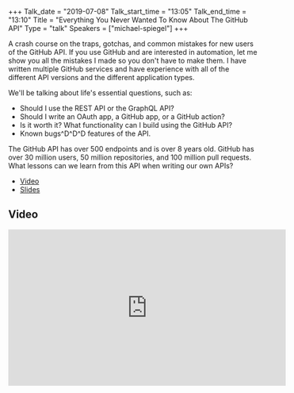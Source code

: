 +++
Talk_date = "2019-07-08"
Talk_start_time = "13:05"
Talk_end_time = "13:10"
Title = "Everything You Never Wanted To Know About The GitHub API"
Type = "talk"
Speakers = ["michael-spiegel"]
+++

A crash course on the traps, gotchas, and common mistakes for new users of the GitHub API. If you use GitHub and are interested in automation, let me show you all the mistakes I made so you don't have to make them. I have written multiple GitHub services and have experience with all of the different API versions and the different application types.

We'll be talking about life's essential questions, such as:

* Should I use the REST API or the GraphQL API?
* Should I write an OAuth app, a GitHub app, or a GitHub action?
* Is it worth it? What functionality can I build using the GitHub API?
* Known bugs^D^D^D features of the API.

The GitHub API has over 500 endpoints and is over 8 years old. GitHub has over 30 million users, 50 million repositories, and 100 million pull requests. What lessons can we learn from this API when writing our own APIs?

* [Video](https://youtu.be/mmOr1aN6nkM)
* [Slides](https://drive.google.com/file/d/14Ht_r5loHb3KuKs-RJx3U5tQabywx7t6/view?usp=sharing)

## Video

<iframe width="560" height="315" src="https://www.youtube.com/embed/mmOr1aN6nkM" frameborder="0" allow="accelerometer; autoplay; encrypted-media; gyroscope; picture-in-picture" allowfullscreen></iframe>
